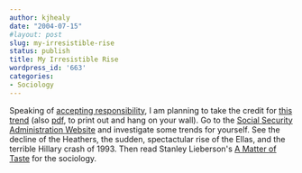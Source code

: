```yaml
---
author: kjhealy
date: "2004-07-15"
#layout: post
slug: my-irresistible-rise
status: publish
title: My Irresistible Rise
wordpress_id: '663'
categories:
- Sociology
---
```


Speaking of [accepting responsibility](http://www.crookedtimber.org/archives/002176.html), I am planning to take the credit for [this trend](http://www.kieranhealy.org/files/misc/kieran.png) (also [pdf](http://www.kieranhealy.org/files/misc/kieran.pdf), to print out and hang on your wall). Go to the [Social Security Administration Website](http://www.ssa.gov/OACT/babynames/) and investigate some trends for yourself. See the decline of the Heathers, the sudden, spectactular rise of the Ellas, and the terrible Hillary crash of 1993. Then read Stanley Lieberson's [A Matter of Taste](http://www.amazon.com/exec/obidos/ASIN/0300083858/ref=nosim/) for the sociology.
